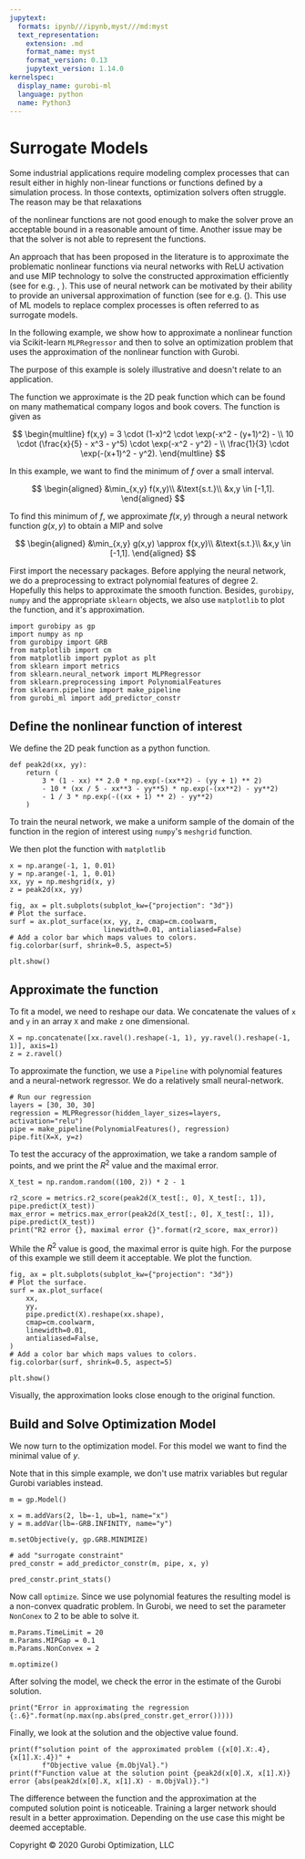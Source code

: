 ```yaml
---
jupytext:
  formats: ipynb///ipynb,myst///md:myst
  text_representation:
    extension: .md
    format_name: myst
    format_version: 0.13
    jupytext_version: 1.14.0
kernelspec:
  display_name: gurobi-ml
  language: python
  name: Python3
---
```


# Surrogate Models

Some industrial applications require modeling complex processes
that can result either in highly non-linear functions or functions
defined by a simulation process.
In those contexts, optimization solvers often struggle.
The reason may be that relaxations

of the nonlinear functions are not good enough to make the solver prove an
acceptable bound in a reasonable amount of time. Another issue may be that
the solver is not able to represent the functions.

An approach that has been proposed in the literature is
to approximate the problematic nonlinear
functions via neural networks with ReLU activation and use MIP technology
to solve the constructed approximation efficiently
(see for e.g. <cite data-cite="Henao_Maravelias_2011"></cite>, <cite data-cite="Schweidtmann_2022"></cite>).
This use of neural network can be motivated by their ability to provide an
universal approximation of function (see for e.g. {<cite data-cite="Lu_Pu_2017"></cite>).
This use of ML models to replace complex processes is often referred to as surrogate models.

In the following example, we show how to
approximate a nonlinear function via Scikit-learn `MLPRegressor` and then to solve an
optimization problem that uses the approximation of the nonlinear function with Gurobi.

The purpose of this example is solely illustrative and doesn't relate to an
application.

The function we approximate is the 2D peak function which can be found on
many mathematical company logos and book covers. The function is given as

$$
\begin{multline}
f(x,y) = 3 \cdot (1-x)^2 \cdot \exp(-x^2 - (y+1)^2) - \\
         10 \cdot (\frac{x}{5} - x^3 - y^5) \cdot \exp(-x^2 - y^2) - \\
         \frac{1}{3} \cdot \exp(-(x+1)^2 - y^2).
\end{multline}
$$

In this example, we want to find the minimum of $f$ over a small interval.

$$
\begin{aligned}
&\min_{x,y} f(x,y)\\
&\text{s.t.}\\
&x,y \in [-1,1].
\end{aligned}
$$

To find this minimum of $f$, we approximate $f(x,y)$ through a neural
network function $g(x,y)$ to obtain a MIP and solve

$$
\begin{aligned}
&\min_{x,y} g(x,y) \approx f(x,y)\\
&\text{s.t.}\\
&x,y \in [-1,1].
\end{aligned}
$$

First import the necessary packages. Before applying the neural network,
we do a preprocessing to extract polynomial features of degree 2. Hopefully this
helps to approximate the smooth function. Besides, `gurobipy`, `numpy` and the appropriate
`sklearn` objects, we also use `matplotlib` to plot the function, and it's approximation.

```{code-cell}
import gurobipy as gp
import numpy as np
from gurobipy import GRB
from matplotlib import cm
from matplotlib import pyplot as plt
from sklearn import metrics
from sklearn.neural_network import MLPRegressor
from sklearn.preprocessing import PolynomialFeatures
from sklearn.pipeline import make_pipeline
from gurobi_ml import add_predictor_constr
```

## Define the nonlinear function of interest

We define the 2D peak function as a python function.

```{code-cell}
def peak2d(xx, yy):
    return (
        3 * (1 - xx) ** 2.0 * np.exp(-(xx**2) - (yy + 1) ** 2)
        - 10 * (xx / 5 - xx**3 - yy**5) * np.exp(-(xx**2) - yy**2)
        - 1 / 3 * np.exp(-((xx + 1) ** 2) - yy**2)
    )
```

To train the neural network, we make a uniform sample of the domain of the
function in the region of interest using `numpy`'s `meshgrid` function.

We then plot the function with `matplotlib`

```{code-cell}
x = np.arange(-1, 1, 0.01)
y = np.arange(-1, 1, 0.01)
xx, yy = np.meshgrid(x, y)
z = peak2d(xx, yy)

fig, ax = plt.subplots(subplot_kw={"projection": "3d"})
# Plot the surface.
surf = ax.plot_surface(xx, yy, z, cmap=cm.coolwarm,
                       linewidth=0.01, antialiased=False)
# Add a color bar which maps values to colors.
fig.colorbar(surf, shrink=0.5, aspect=5)

plt.show()
```

## Approximate the function

To fit a model, we need to reshape our data. We concatenate the values of `x` and `y` in
an array `X` and make `z` one dimensional.

```{code-cell}
X = np.concatenate([xx.ravel().reshape(-1, 1), yy.ravel().reshape(-1, 1)], axis=1)
z = z.ravel()
```

To approximate the function, we use a `Pipeline` with polynomial features and
a neural-network regressor. We do a relatively small neural-network.

```{code-cell}
# Run our regression
layers = [30, 30, 30]
regression = MLPRegressor(hidden_layer_sizes=layers, activation="relu")
pipe = make_pipeline(PolynomialFeatures(), regression)
pipe.fit(X=X, y=z)
```

To test the accuracy of the approximation, we take a random sample of points, and
we print the $R^2$ value and the maximal error.

```{code-cell}
X_test = np.random.random((100, 2)) * 2 - 1

r2_score = metrics.r2_score(peak2d(X_test[:, 0], X_test[:, 1]), pipe.predict(X_test))
max_error = metrics.max_error(peak2d(X_test[:, 0], X_test[:, 1]), pipe.predict(X_test))
print("R2 error {}, maximal error {}".format(r2_score, max_error))
```

While the $R^2$ value is good, the maximal error is quite high. For the purpose of this
example we still deem it acceptable. We plot the function.

```{code-cell}
fig, ax = plt.subplots(subplot_kw={"projection": "3d"})
# Plot the surface.
surf = ax.plot_surface(
    xx,
    yy,
    pipe.predict(X).reshape(xx.shape),
    cmap=cm.coolwarm,
    linewidth=0.01,
    antialiased=False,
)
# Add a color bar which maps values to colors.
fig.colorbar(surf, shrink=0.5, aspect=5)

plt.show()
```

Visually, the approximation looks close enough to the original function.

## Build and Solve Optimization Model

We now turn to the optimization model. For this model we want to find the minimal value
of $y$.

Note that in this simple example, we don't use matrix variables but regular Gurobi variables
instead.

```{code-cell}
m = gp.Model()

x = m.addVars(2, lb=-1, ub=1, name="x")
y = m.addVar(lb=-GRB.INFINITY, name="y")

m.setObjective(y, gp.GRB.MINIMIZE)

# add "surrogate constraint"
pred_constr = add_predictor_constr(m, pipe, x, y)

pred_constr.print_stats()
```

Now call `optimize`. Since we use polynomial features the resulting model is a
non-convex quadratic problem. In Gurobi, we need to set the parameter `NonConex`
to 2 to be able to solve it.

```{code-cell}
m.Params.TimeLimit = 20
m.Params.MIPGap = 0.1
m.Params.NonConvex = 2

m.optimize()
```

After solving the model, we check the error in the estimate of the Gurobi solution.

```{code-cell}
print("Error in approximating the regression {:.6}".format(np.max(np.abs(pred_constr.get_error()))))
```

Finally, we look at the solution and the objective value
found.

```{code-cell}
print(f"solution point of the approximated problem ({x[0].X:.4}, {x[1].X:.4})" +
        f"Objective value {m.ObjVal}.")
print(f"Function value at the solution point {peak2d(x[0].X, x[1].X)} error {abs(peak2d(x[0].X, x[1].X) - m.ObjVal)}.")
```

The difference between the function and the approximation at the computed solution point is noticeable. Training a larger network should result in a better approximation. Depending on the use case this might be deemed acceptable.

Copyright © 2020 Gurobi Optimization, LLC
